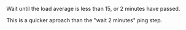 Wait until the load average is less than 15,
or 2 minutes have passed.

This is a quicker aproach than the "wait 2 minutes" ping step.